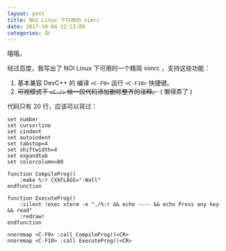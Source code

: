 ```yaml
---
layout: post
title: NOI Linux 下可用的 vimrc
date: 2017-10-04 22:13:00
categories: 杂
---
```


嘻嘻。

经过百度，我写出了 NOI Linux 下可用的一个精简 vimrc ，支持这些功能：

1. 基本兼容 DevC++ 的 编译 `<C-F9>` 运行 `<C-F10>` 快捷键。
2. <del>可视模式下 `<C-/>` 给一段代码添加删除整齐的注释。</del> ( 懒得弄了 )

代码只有 20 行，应该可以背过：

```vim
set number
set cursorline
set cindent
set autoindent
set tabstop=4
set shiftwidth=4
set expandtab
set colorcolumn=80

function CompileProg()
    :make %:r CXXFLAGS="-Wall"
endfunction

function ExecuteProg()
    :silent !exec xterm -e "./%:r && echo ---- && echo Press any key && read"
    :redraw!
endfunction

nnoremap <C-F9> :call CompileProg()<CR>
nnoremap <C-F10> :call ExecuteProg()<CR>
```
